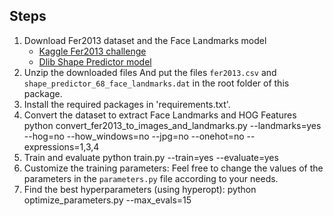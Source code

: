 ## Steps
1. Download Fer2013 dataset and the Face Landmarks model
    - [Kaggle Fer2013 challenge](https://www.kaggle.com/c/challenges-in-representation-learning-facial-expression-recognition-challenge/data)
    - [Dlib Shape Predictor model](https://github.com/italojs/facial-landmarks-recognition/blob/master/shape_predictor_68_face_landmarks.dat)
2. Unzip the downloaded files
    And put the files `fer2013.csv` and `shape_predictor_68_face_landmarks.dat` in the root folder of this package.
3. Install the required packages in 'requirements.txt'.
4. Convert the dataset to extract Face Landmarks and HOG Features
    python convert_fer2013_to_images_and_landmarks.py --landmarks=yes --hog=no --how_windows=no --jpg=no --onehot=no --expressions=1,3,4
5. Train and evaluate
    python train.py --train=yes --evaluate=yes 
8. Customize the training parameters:
    Feel free to change the values of the parameters in the `parameters.py` file according to your needs.
9. Find the best hyperparameters (using hyperopt):
    python optimize_parameters.py --max_evals=15
